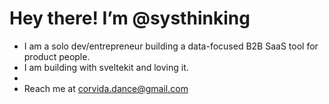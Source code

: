 # Hey there! I’m @systhinking
- I am a solo dev/entrepreneur building a data-focused B2B SaaS tool for product people.
- I am building with sveltekit and loving it. 
- 
- Reach me at corvida.dance@gmail.com


